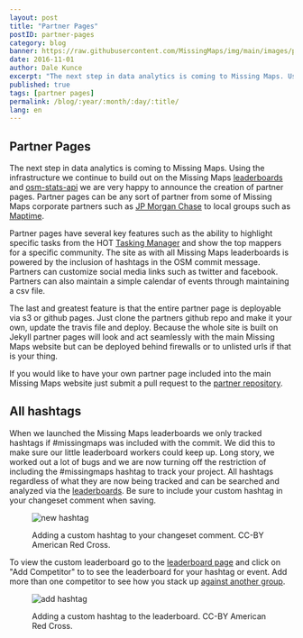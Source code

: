 ```yaml
---
layout: post
title: "Partner Pages"
postID: partner-pages
category: blog
banner: https://raw.githubusercontent.com/MissingMaps/img/main/images/partner-pages.jpg
date: 2016-11-01
author: Dale Kunce
excerpt: "The next step in data analytics is coming to Missing Maps. Using the infrastructure we continue to build out on the Missing Maps leaderboards and osm-stats-api we are very happy to announce the creation of partner pages. Partner pages can be any sort of partner from some of Missing Maps corporate partners such as JP Morgan Chase to local groups such as Maptime."
published: true
tags: [partner pages]
permalink: /blog/:year/:month/:day/:title/
lang: en
---
```


## Partner Pages

The next step in data analytics is coming to Missing Maps. Using the infrastructure we continue to build out on the Missing Maps [leaderboards](http://missingmaps.org/leaderboards) and [osm-stats-api](http://github.com/americanredcross/osm-stats-api) we are very happy to announce the creation of partner pages. Partner pages can be any sort of partner from some of Missing Maps corporate partners such as [JP Morgan Chase](http://missingmaps.org/partners/jpmc/) to local groups such as [Maptime](http://missingmaps.org/partners/maptime).

Partner pages have several key features such as the ability to highlight specific tasks from the HOT [Tasking Manager](http://tasks.hotosm.org) and show the top mappers for a specific community. The site as with all Missing Maps leaderboards is powered by the inclusion of hashtags in the OSM commit message. Partners can customize social media links such as twitter and facebook. Partners can also maintain a simple calendar of events through maintaining a csv file.

The last and greatest feature is that the entire partner page is deployable via s3 or github pages. Just clone the partners github repo and make it your own, update the travis file and deploy. Because the whole site is built on Jekyll partner pages will look and act seamlessly with the main Missing Maps website but can be deployed behind firewalls or to unlisted urls if that is your thing.

If you would like to have your own partner page included into the main Missing Maps website just submit a pull request to the [partner repository](http://github.com/missingmaps/partners).

## All hashtags
When we launched the Missing Maps leaderboards we only tracked hashtags if #missingmaps was included with the commit. We did this to make sure our little leaderboard workers could keep up. Long story, we worked out a lot of bugs and we are now turning off the restriction of including the #missingmaps hashtag to track your project. All hashtags regardless of what they are now being tracked and can be searched and analyzed via the [leaderboards](http://missingmaps.org/leaderboards). Be sure to include your custom hashtag in your changeset comment when saving.

<figure>
<img src="https://raw.githubusercontent.com/MissingMaps/img/main/images/new_hashtag.gif" alt="new hashtag">
<p class="caption">Adding a custom hashtag to your changeset comment. CC-BY American Red Cross.</p>
</figure>

To view the custom leaderboard go to the [leaderboard page](http://missingmaps.org/leaderboards) and click on "Add Competitor" to to see the leaderboard for your hashtag or event. Add more than one competitor to see how you stack up [against another group](http://www.missingmaps.org/leaderboards/#/redcross,rodekruis).

<figure>
<img src="https://raw.githubusercontent.com/MissingMaps/img/main/images/add_hashtag.gif" alt="add hashtag">
<p class="caption">Adding a custom hashtag to the leaderboard. CC-BY American Red Cross.</p>
</figure>
